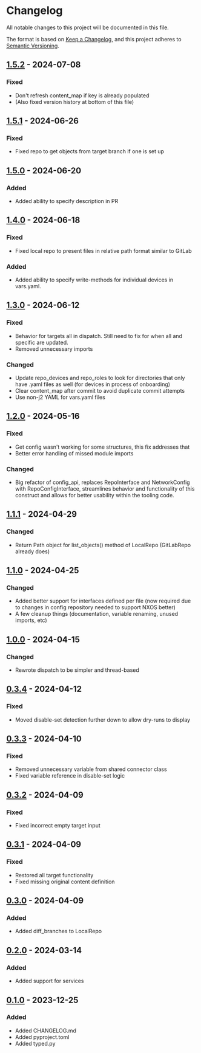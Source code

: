 # Changelog

All notable changes to this project will be documented in this file.

The format is based on [Keep a Changelog](https://keepachangelog.com/en/1.1.0/),
and this project adheres to [Semantic Versioning](https://semver.org/spec/v2.0.0.html).

## [1.5.2] - 2024-07-08

### Fixed

- Don't refresh content_map if key is already populated 
- (Also fixed version history at bottom of this file)

## [1.5.1] - 2024-06-26

### Fixed

- Fixed repo to get objects from target branch if one is set up

## [1.5.0] - 2024-06-20

### Added

- Added ability to specify description in PR

## [1.4.0] - 2024-06-18

### Fixed

- Fixed local repo to present files in relative path format similar to GitLab

### Added

- Added ability to specify write-methods for individual devices in vars.yaml.

## [1.3.0] - 2024-06-12

### Fixed

- Behavior for targets all in dispatch. Still need to fix for when all and specific are
  updated.
- Removed unnecessary imports

### Changed

- Update repo_devices and repo_roles to look for directories that only have .yaml files
  as well (for devices in process of onboarding)
- Clear content_map after commit to avoid duplicate commit attempts
- Use non-j2 YAML for vars.yaml files

## [1.2.0] - 2024-05-16

### Fixed

- Get config wasn't working for some structures, this fix addresses that
- Better error handling of missed module imports

### Changed

- Big refactor of config_api, replaces RepoInterface and NetworkConfig with
  RepoConfigInterface, streamlines behavior and functionality of this construct and allows
  for better usability within the tooling code.

## [1.1.1] - 2024-04-29

### Changed

- Return Path object for list_objects() method of LocalRepo (GitLabRepo already does)

## [1.1.0] - 2024-04-25

### Changed

- Added better support for interfaces defined per file (now required due to changes in
  config repository needed to support NXOS better)
- A few cleanup things (documentation, variable renaming, unused imports, etc)

## [1.0.0] - 2024-04-15

### Changed

- Rewrote dispatch to be simpler and thread-based

## [0.3.4] - 2024-04-12

### Fixed

- Moved disable-set detection further down to allow dry-runs to display

## [0.3.3] - 2024-04-10

### Fixed

- Removed unnecessary variable from shared connector class
- Fixed variable reference in disable-set logic

## [0.3.2] - 2024-04-09

### Fixed

- Fixed incorrect empty target input

## [0.3.1] - 2024-04-09

### Fixed

- Restored all target functionality
- Fixed missing original content definition

## [0.3.0] - 2024-04-09

### Added

- Added diff_branches to LocalRepo

## [0.2.0] - 2024-03-14

### Added

- Added support for services

## [0.1.0] - 2023-12-25

### Added

- Added CHANGELOG.md
- Added pyproject.toml
- Added typed.py

[1.5.2]: https://gitlab.com/doubleverify/techops/sre/dv_sre_lib/-/tags/v1.5.1..v1.5.2
[1.5.1]: https://gitlab.com/doubleverify/techops/sre/dv_sre_lib/-/tags/v1.5.0..v1.5.1
[1.5.0]: https://gitlab.com/doubleverify/techops/sre/dv_sre_lib/-/tags/v1.4.0..v1.5.0
[1.4.0]: https://gitlab.com/doubleverify/techops/sre/dv_sre_lib/-/tags/v1.3.0..v1.4.0
[1.3.0]: https://gitlab.com/doubleverify/techops/sre/dv_sre_lib/-/tags/v1.2.0..v1.3.0
[1.2.0]: https://gitlab.com/doubleverify/techops/sre/dv_sre_lib/-/tags/v1.1.1..v1.2.0
[1.1.1]: https://gitlab.com/doubleverify/techops/sre/dv_sre_lib/-/tags/v1.1.0..v1.1.1
[1.1.0]: https://gitlab.com/doubleverify/techops/sre/dv_sre_lib/-/tags/v1.0.0..v1.1.0
[1.0.0]: https://gitlab.com/doubleverify/techops/sre/dv_sre_lib/-/tags/v0.3.4..v1.0.0
[0.3.4]: https://gitlab.com/doubleverify/techops/sre/dv_sre_lib/-/tags/v0.3.3..v0.3.4
[0.3.3]: https://gitlab.com/doubleverify/techops/sre/dv_sre_lib/-/tags/v0.3.2..v0.3.3
[0.3.2]: https://gitlab.com/doubleverify/techops/sre/dv_sre_lib/-/tags/v0.3.1..v0.3.2
[0.3.1]: https://gitlab.com/doubleverify/techops/sre/dv_sre_lib/-/tags/v0.3.0..v0.3.1
[0.3.0]: https://gitlab.com/doubleverify/techops/sre/dv_sre_lib/-/tags/v0.2.0..v0.3.0
[0.2.0]: https://gitlab.com/doubleverify/techops/sre/dv_sre_lib/-/tags/v0.1.0..v0.2.0
[0.1.0]: https://gitlab.com/doubleverify/techops/sre/dv_sre_lib/-/tags/v0.1.0
